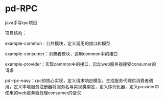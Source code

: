 # pd-RPC

java手写rpc项目

项目结构：

example-common：公共模块，定义调用的接口和模型

example-consumer：消费者模块，调用common中的接口

example-provider：实现common中的接口，启动web服务器接受consumer的请求

pd-rpc-easy：rpc的核心实现，定义请求响应模型，生成服务代理供消费者调用，定义本地服务注册器将服务名与实现类绑定，定义序列化器，定义provider中使用的web服务器处理consumer的请求

